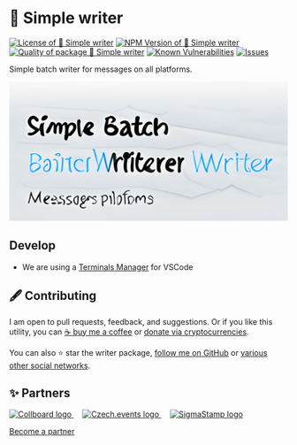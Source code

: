 # 🧻 Simple writer

<!--Badges-->
<!--⚠️WARNING: This section was generated by https://github.com/hejny/batch-project-editor/blob/main/src/workflows/800-badges/badges.ts so every manual change will be overwritten.-->


[![License of 🧻 Simple writer](https://img.shields.io/github/license/hejny/writer.svg?style=flat)](https://github.com/hejny/writer/blob/master/LICENSE)
[![NPM Version of 🧻 Simple writer](https://badge.fury.io/js/writer.svg)](https://www.npmjs.com/package/writer)
[![Quality of package 🧻 Simple writer](https://packagequality.com/shield/writer.svg)](https://packagequality.com/#?package=writer)
[![Known Vulnerabilities](https://snyk.io/test/github/hejny/writer/badge.svg)](https://snyk.io/test/github/hejny/writer)
[![Issues](https://img.shields.io/github/issues/hejny/writer.svg?style=flat)](https://github.com/hejny/writer/issues)

<!--/Badges-->

Simple batch writer for messages on all platforms.



<!--Wallpaper-->
<!--⚠️WARNING: This section was generated by https://github.com/hejny/batch-project-editor/blob/main/src//workflows/315-ai-generated-wallpaper/4-aiGeneratedWallpaperUseInReadme.ts so every manual change will be overwritten.-->
![Wallpaper of 🧻 Simple writer](assets/ai/wallpaper/gallery/04899d03-8726-4886-9010-963c8fada221-0_0.png)
<!--/Wallpaper-->

## Develop

- We are using a [Terminals Manager](https://marketplace.visualstudio.com/items?itemName=fabiospampinato.vscode-terminals) for VSCode



<!--Contributing-->
<!--⚠️WARNING: This section was generated by https://github.com/hejny/batch-project-editor/blob/main/src/workflows/810-contributing/contributing.ts so every manual change will be overwritten.-->

## 🖋️ Contributing

I am open to pull requests, feedback, and suggestions. Or if you like this utility, you can [☕ buy me a coffee](https://www.buymeacoffee.com/hejny) or [donate via cryptocurrencies](https://github.com/hejny/hejny/blob/main/documents/crypto.md).

You can also ⭐ star the writer package, [follow me on GitHub](https://github.com/hejny) or [various other social networks](https://www.pavolhejny.com/contact/).

<!--/Contributing-->


<!--Partners-->
<!--⚠️WARNING: This section was generated by https://github.com/hejny/batch-project-editor/blob/main/src/workflows/820-partners/partners.ts so every manual change will be overwritten.-->

## ✨ Partners


<a href="https://collboard.com/">
  <img src="https://collboard.fra1.cdn.digitaloceanspaces.com/assets/18.12.1/logo-small.png" alt="Collboard logo" width="50"  />
</a>
&nbsp;&nbsp;&nbsp;
<a href="https://czech.events/">
  <img src="https://czech.events/design/logos/czech.events.transparent-logo.png" alt="Czech.events logo" width="50"  />
</a>
&nbsp;&nbsp;&nbsp;
<a href="https://sigmastamp.ml/">
  <img src="https://www.sigmastamp.ml/sigmastamp-logo.white.svg" alt="SigmaStamp logo" width="50"  />
</a>


[Become a partner](https://www.pavolhejny.com/contact/)

<!--/Partners-->
